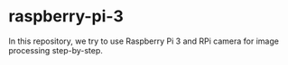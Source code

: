 # raspberry-pi-3

In this repository, we try to use Raspberry Pi 3 and RPi camera for image processing step-by-step. 